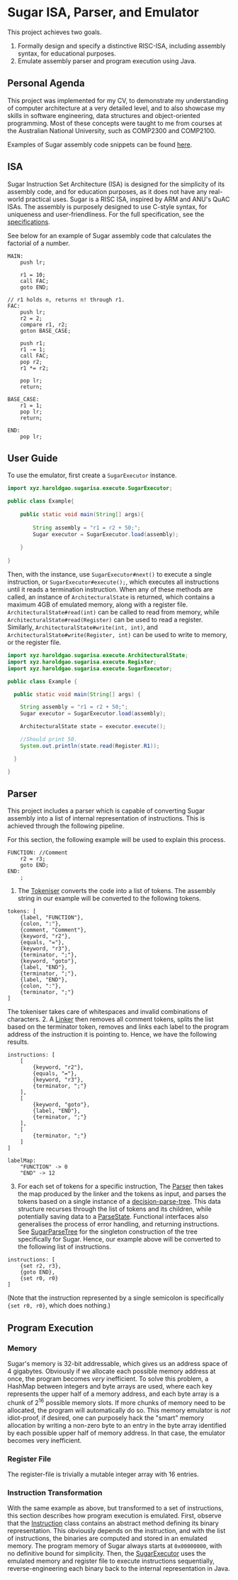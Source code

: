 # Sugar ISA, Parser, and Emulator

This project achieves two goals. 
1. Formally design and specify a distinctive RISC-ISA, including assembly syntax, for educational purposes.
2. Emulate assembly parser and program execution using Java.

## Personal Agenda

This project was implemented for my CV, to demonstrate my understanding of computer architecture at a very detailed level,
and to also showcase my skills in software engineering, data structures and object-oriented programming. Most of these
concepts were taught to me from courses at the Australian National University, such as COMP2300 and COMP2100.

Examples of Sugar assembly code snippets can be found [here](examples).

## ISA

Sugar Instruction Set Architecture (ISA) is designed for the simplicity of its assembly code, and for education purposes,
as it does not have any real-world practical uses. Sugar is a RISC ISA, inspired by ARM and ANU's QuAC ISAs. The assembly
is purposely designed to use C-style syntax, for uniqueness and user-friendliness. For the full specification, see the [specifications](specifications.md).

See below for an example of Sugar assembly code that calculates the factorial of a number.

``` 
MAIN:
    push lr;

    r1 = 10;
    call FAC;
    goto END;

// r1 holds n, returns n! through r1.
FAC:
    push lr;
    r2 = 2;
    compare r1, r2;
    goton BASE_CASE;

    push r1;
    r1 -= 1;
    call FAC;
    pop r2;
    r1 *= r2;

    pop lr;
    return;

BASE_CASE:
    r1 = 1;
    pop lr;
    return;

END:
    pop lr;
```

## User Guide 

To use the emulator, first create a `SugarExecutor` instance.
```java
import xyz.haroldgao.sugarisa.execute.SugarExecutor;

public class Example{
  
    public static void main(String[] args){
        
        String assembly = "r1 = r2 + 50;";
        Sugar executor = SugarExecutor.load(assembly);  
          
    }
  
}
```

Then, with the instance, use `SugarExecutor#next()` to execute a single
instruction, or `SugarExecutor#execute();`, which executes all instructions until
it reads a termination instruction. When any of these methods are called, 
an instance of `ArchitecturalState` is returned, which contains a maximum 4GB of emulated memory,
along with a register file. `ArchitecturalState#read(int)` can be called
to read from memory, while `ArchitecturalState#read(Register)` can be used to 
read a register. Similarly, `ArchitecturalState#write(int, int)`, and `ArchitecturalState#write(Register, int)`
can be used to write to memory, or the register file.

```java
import xyz.haroldgao.sugarisa.execute.ArchitecturalState;
import xyz.haroldgao.sugarisa.execute.Register;
import xyz.haroldgao.sugarisa.execute.SugarExecutor;

public class Example {

  public static void main(String[] args) {

    String assembly = "r1 = r2 + 50;";
    Sugar executor = SugarExecutor.load(assembly);

    ArchitecturalState state = executor.execute();

    //Should print 50.
    System.out.println(state.read(Register.R1));

  }

}
```



## Parser

This project includes a parser which is capable of converting Sugar assembly into a list of internal representation
of instructions. This is achieved through the following pipeline. 

For this section, the following example will be used to explain this process.

``` 
FUNCTION: //Comment
    r2 = r3;
    goto END;
END:
    ;
```

1. The [Tokeniser](src/main/java/xyz/haroldgao/sugarisa/tokeniser/Tokeniser.java) converts the code into a list of tokens.
The assembly string in our example will be converted to the 
following tokens.

```
tokens: [
    {label, "FUNCTION"},
    {colon, ":"},
    {comment, "Comment"}, 
    {keyword, "r2"}, 
    {equals, "="}, 
    {keyword, "r3"}, 
    {terminator, ";"},
    {keyword, "goto"}, 
    {label, "END"},
    {terminator, ";"}, 
    {label, "END"},
    {colon, ":"}, 
    {terminator, ";"}
]
```

The tokeniser takes care of whitespaces and invalid combinations of characters.
2. A [Linker](src/main/java/xyz/haroldgao/sugarisa/parser/Linker.java) then removes all comment tokens, splits the list
based on the terminator token, removes and links each label to the program address of the instruction it is pointing to.
Hence, we have the following results.

```
instructions: [
    [
        {keyword, "r2"},
        {equals, "="}, 
        {keyword, "r3"},
        {terminator, ";"}
    ],
    [
        {keyword, "goto"}, 
        {label, "END"}, 
        {terminator, ";"}
    ],
    [
        {terminator, ";"}
    ]
]

labelMap:
    "FUNCTION" -> 0
    "END" -> 12
```

3. For each set of tokens for a specific instruction, The [Parser](src/main/java/xyz/haroldgao/sugarisa/parser/Parser.java) then takes
the map produced by the linker and the tokens as input, and parses the tokens based on a single instance of 
a [decision-parse-tree](src/main/java/xyz/haroldgao/sugarisa/parser/ParseTree.java). This data structure
recurses through the list of tokens and its children, while potentially saving data to a [ParseState](src/main/java/xyz/haroldgao/sugarisa/parser/ParseState.java).
Functional interfaces also generalises the process of error handling, and returning instructions. 
See [SugarParseTree](src/main/java/xyz/haroldgao/sugarisa/parser/SugarParseTree.java) for the singleton
construction of the tree specifically for Sugar. Hence, our example above will be converted to the following list of instructions.

``` 
instructions: [
    {set r2, r3},
    {goto END},
    {set r0, r0}
]
```
(Note that the instruction represented by a single semicolon is specifically `{set r0, r0}`, which does nothing.)

## Program Execution

### Memory

Sugar's memory is 32-bit addressable, which gives us an address space of 4 gigabytes.
Obviously if we allocate each possible memory address at once, the program becomes
*very* inefficient. To solve this problem, a HashMap between integers and byte arrays are used, 
where each key represents the upper half of a memory address, and each byte array is a chunk of
$2^{16}$ possible memory slots. If more chunks of memory need to be allocated, the program will
automatically do so. This memory emulator is *not* idiot-proof, if desired, one can purposely hack
the "smart" memory allocation by writing a non-zero byte to an entry in the byte array identified by
each possible upper half of memory address. In that case, the emulator becomes very inefficient.

### Register File

The register-file is trivially a mutable integer array with 16 entries. 

### Instruction Transformation 

With the same example as above, but transformed to a set of instructions, 
this section describes how program execution is emulated. First, observe that
the [Instruction](src/main/java/xyz/haroldgao/sugarisa/execute/instructions/Instruction.java)
class contains an abstract method defining its binary representation. This obviously depends on the instruction,
and with the list of instructions, the binaries are computed and stored in an emulated memory. The program memory
of Sugar always starts at `0x00000000`, with no definitive bound for simplicity. Then,
the [SugarExecutor](src/main/java/xyz/haroldgao/sugarisa/execute/SugarExecutor.java) uses the emulated memory and register file
to execute instructions sequentially, reverse-engineering each binary back to the internal representation in Java.
